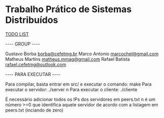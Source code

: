 # Trabalho Prático de Sistemas Distribuídos

[TODO LIST](https://github.com/gustavohsborba/SD/blob/master/doc/afazer.md "Coisas a Fazer")


---- GROUP ----

Gustavo Borba <borba@cefetmg.br>
Marco Antonio <marcochel@gmail.com>
Matheus Martins <matheus.mmag@gmail.com>
Rafael Batista <rafael.cefetmg@outlook.com>

---- PARA EXECUTAR ----

Para compilar, basta entrar em src/ e executar o comando:
  make
Para executar o servidor:
  ./server n
Para executar o cliente:
  ./cliente

É necessário adicionar todos os IPs dos servidores em peers.txt
n é um número >=0 que identifica aquele servidor de acordo com a listagem em peers.txt (inciando de zero)
